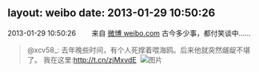 layout: weibo
date: 2013-01-29 10:50:26
---
<meta name="referrer" content="no-referrer" />

2013-01-29 10:50:26  &nbsp;&nbsp;&nbsp;&nbsp;&nbsp;&nbsp; 来自 <a href="http://weibo.com/" rel="nofollow">微博 weibo.com</a>
古今多少事，都付笑谈中……
>  @xcv58_: 去年晚些时间，有个人死撑着喂海鸥。后来他就突然龌龊不堪了。 我在这里:http://t.cn/zjMxvdE ​​​
>  ![图片](https://ww1.sinaimg.cn/large/801f7e9ajw1e1a7gui4ncj.jpg)
